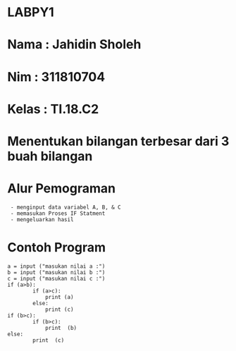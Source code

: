 # LABPY1

# Nama : Jahidin Sholeh
# Nim : 311810704
# Kelas : TI.18.C2
# Menentukan bilangan terbesar dari 3 buah bilangan
# Alur Pemograman
	 - menginput data variabel A, B, & C
	 - memasukan Proses IF Statment
	 - mengeluarkan hasil
# Contoh Program
	a = input ("masukan nilai a :")
	b = input ("masukan nilai b :")
	c = input ("masukan nilai c :")
	if (a>b):
    		if (a>c):
        		print (a)
    		else:
        		print (c)
	if (b>c):
    		if (b>c):
        		print  (b)
	else:
    		print  (c)


	
